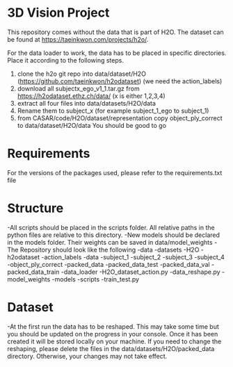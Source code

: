# 3D Vision Project
This repository comes without the data that is part of H2O. The dataset can be found at https://taeinkwon.com/projects/h2o/.

For the data loader to work, the data has to be placed in specific directories. Place it according to the following steps.
1. clone the h2o git repo into data/dataset/H2O (https://github.com/taeinkwon/h2odataset) (we need the action_labels)
2. download all subjectx_ego_v1_1.tar.gz from https://h2odataset.ethz.ch/data/ (x is either 1,2,3,4) 
3. extract all four files into data/datasets/H2O/data 
4. Rename them to subject_x (for example subject_1_ego to subject_1)
5. from CASAR/code/H2O/dataset/representation copy object_ply_correct to data/dataset/H2O/data
You should be good to go

# Requirements
For the versions of the packages used, please refer to the requirements.txt file

# Structure
-All scripts should be placed in the scripts folder. All relative paths in the python files are relative to this directory.
-New models should be declared in the models folder. Their weights can be saved in data/model_weights
-The Repository should look like the following
-data
    -datasets
        -H2O
            -h2odataset
                -action_labels
            -data
                -subject_1
                -subject_2
                -subject_3
                -subject_4
                -object_ply_correct
            -packed_data
                -packed_data_test
                -packed_data_val
                -packed_data_train
            -data_loader
                -H2O_dataset_action.py
                -data_reshape.py
    -model_weights
-models
-scripts
    -train_test.py

# Dataset
-At the first run the data has to be reshaped. This may take some time but you should be updated on the progress in your console. Once it has been created it will be stored locally on your machine.
If you need to change the reshaping, please delete the files in the data/datasets/H2O/packed_data directory. Otherwise, your changes may not take effect.
